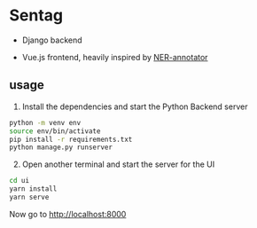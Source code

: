 # Sentag

- Django backend

- Vue.js frontend, heavily inspired by [NER-annotator](https://github.com/tecoholic/ner-annotator)

## usage

1. Install the dependencies and start the Python Backend server

```sh
python -m venv env
source env/bin/activate
pip install -r requirements.txt
python manage.py runserver 
```

2. Open another terminal and start the server for the UI

```sh
cd ui
yarn install
yarn serve
```

Now go to [http://localhost:8000](http://localhost:8000)
